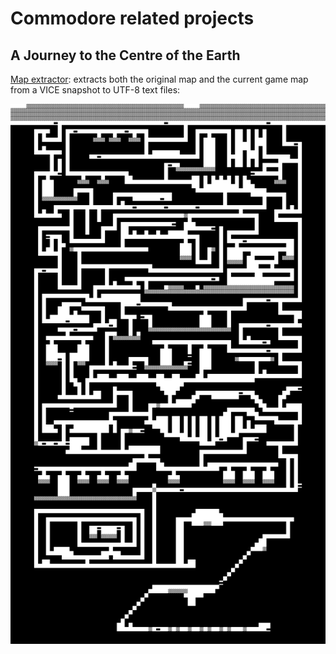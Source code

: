 Commodore related projects
==========================

## A Journey to the Centre of the Earth

[Map extractor](src/main/java/io/github/albertus82/commodore/journey/JourneyMaps.java): extracts both the original map and the current game map from a VICE snapshot to UTF-8 text files:

![Map](journey.png)
